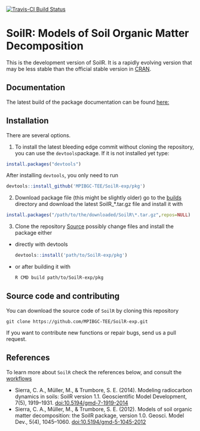 [![Travis-CI Build Status](https://travis-ci.org/MPIBGC-TEE/SoilR-exp.svg?branch=master)](https://travis-ci.org/MPIBGC-TEE/SoilR-exp)
# SoilR: Models of Soil Organic Matter Decomposition
This is the development version of SoilR. It is a rapidly evolving version that may be less
stable than the official stable version in [CRAN](https://cran.r-project.org/web/packages/SoilR/index.html).

## Documentation
The latest build of the package documentation can be found [here:](https://mpibgc-tee.github.io/SoilR-exp/)

## Installation
There are several options.
1. To install the latest bleeding edge commit without cloning the repository, 
you can use the `devtools`package.
If it is not installed yet type:

```r
install.packages("devtools")
```

After installing `devtools`, you only need to run

```r
devtools::install_github('MPIBGC-TEE/SoilR-exp/pkg')
```

2. Download package file (this might be slightly older) 
  go to the [builds](https://github.com/MPIBGC-TEE/SoilR-exp/tree/master/builds) directory
  and download the latest SoilR_\*.tar.gz file
  and install it with 
  ```r
  install.packages("/path/to/the/downloaded/SoilR\*.tar.gz",repos=NULL)
  ```

3. Clone the repository [Source](#source)
  possibly change files and install the package 
  either 
  * directly with devtools
    ```r
    devtools::install('path/to/SoilR-exp/pkg')
    ```
  * or after building it with 
    ```sh
    R CMD build path/to/SoilR-exp/pkg
    ```

## Source code and contributing
<a name='source'></a>
You can download the source code of `SoilR` by cloning this repository

```
git clone https://github.com/MPIBGC-TEE/SoilR-exp.git
```

If you want to contribute new functions or repair bugs, send us a pull request.

## References
To learn more about `SoilR` check the references below, and consult the
[workflows](http://www.bgc-jena.mpg.de/TEE/software/soilr/)
* Sierra, C. A., Müller, M., & Trumbore, S. E. (2014). Modeling radiocarbon dynamics in soils: SoilR version 1.1. Geoscientific Model Development, 7(5), 1919–1931. [doi:10.5194/gmd-7-1919-2014](https://www.geosci-model-dev.net/7/1919/2014/)
* Sierra, C. A., Müller, M., & Trumbore, S. E. (2012). Models of soil organic matter decomposition: the SoilR package, version 1.0. Geosci. Model Dev., 5(4), 1045–1060. [doi:10.5194/gmd-5-1045-2012](https://www.geosci-model-dev.net/5/1045/2012/)
